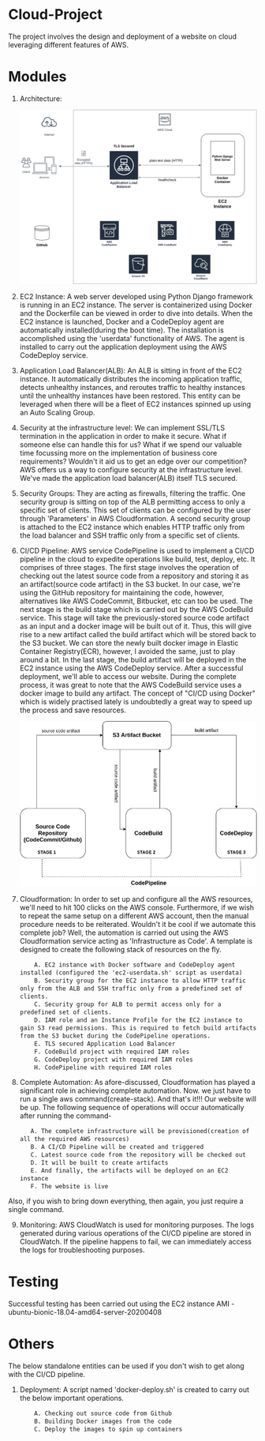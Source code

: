 # Cloud-Project
The project involves the design and deployment of a website on cloud leveraging different features of AWS.

# Modules
1. Architecture:



      ![alt text](https://github.com/ramos-04/cloud-project/blob/master/images/architecture.png)


2. EC2 Instance:
A web server developed using Python Django framework is running in an EC2 instance. The server is containerized using Docker and the Dockerfile can be viewed in order to dive into details. When the EC2 instance is launched, Docker and a CodeDeploy agent are automatically installed(during the boot time). The installation is accomplished using the 'userdata' functionality of AWS. The agent is installed to carry out the application deployment using the AWS CodeDeploy service.

3. Application Load Balancer(ALB): 
An ALB is sitting in front of the EC2 instance. It automatically distributes the incoming application traffic, detects unhealthy instances, and reroutes traffic to healthy instances until the unhealthy instances have been restored. This entity can be leveraged when there will be a fleet of EC2 instances spinned up using an Auto Scaling Group. 

4. Security at the infrastructure level:
We can implement SSL/TLS termination in the application in order to make it secure. What if someone else can handle this for us? What if we spend our valuable time focussing more on the implementation of business core requirements? Wouldn't it aid us to get an edge over our competition? AWS offers us a way to configure security at the infrastructure level. We've made the application load balancer(ALB) itself TLS secured.     

5. Security Groups:
They are acting as firewalls, filtering the traffic. One security group is sitting on top of the ALB permitting access to only a specific set of clients. This set of clients can be configured by the user through 'Parameters' in AWS Cloudformation. A second security group is attached to the EC2 instance which enables HTTP traffic only from the load balancer and SSH traffic only from a specific set of clients. 

6. CI/CD Pipeline:
AWS service CodePipeline is used to implement a CI/CD pipeline in the cloud to expedite operations like build, test, deploy, etc. It comprises of three stages. The first stage involves the operation of checking out the latest source code from a repository and storing it as an artifact(source code artifact) in the S3 bucket. In our case, we're using the GitHub repository for maintaining the code, however, alternatives like AWS CodeCommit, Bitbucket, etc can too be used. The next stage is the build stage which is carried out by the AWS CodeBuild service. This stage will take the previously-stored source code artifact as an input and a docker image will be built out of it. Thus, this will give rise to a new artifact called the build artifact which will be stored back to the S3 bucket. We can store the newly built docker image in Elastic Container Registry(ECR), however, I avoided the same, just to play around a bit. In the last stage, the build artifact will be deployed in the EC2 instance using the AWS CodeDeploy service. After a successful deployment, we'll able to access our website. During the complete process, it was great to note that the AWS CodeBuild service uses a docker image to build any artifact. The concept of "CI/CD using Docker" which is widely practised lately is undoubtedly a great way to speed up the process and save resources.  


   ![alt text](https://github.com/ramos-04/cloud-project/blob/master/images/AWS-CICD-Pipeline.png)


7. Cloudformation:
In order to set up and configure all the AWS resources, we'll need to hit 100 clicks on the AWS console. Furthermore, if we wish to repeat the same setup on a different AWS account, then the manual procedure needs to be reiterated. Wouldn't it be cool if we automate this complete job? Well, the automation is carried out using the AWS Cloudformation service acting as 'Infrastructure as Code'. A template is designed to create the following stack of resources on the fly.

           A. EC2 instance with Docker software and CodeDeploy agent installed (configured the 'ec2-userdata.sh' script as userdata)
           B. Security group for the EC2 instance to allow HTTP traffic only from the ALB and SSH traffic only from a predefined set of clients. 
           C. Security group for ALB to permit access only for a predefined set of clients.
           D. IAM role and an Instance Profile for the EC2 instance to gain S3 read permissions. This is required to fetch build artifacts from the S3 bucket during the CodePipeline operations.
           E. TLS secured Application Load Balancer
           F. CodeBuild project with required IAM roles
           G. CodeDeploy project with required IAM roles
           H. CodePipeline with required IAM roles
           
8. Complete Automation:
As afore-discussed, Cloudformation has played a significant role in achieving complete automation. Now. we just have to run a single aws command(create-stack). And that's it!!! Our website will be up. The following sequence of operations will occur automatically after running the command-

          A. The complete infrastructure will be provisioned(creation of all the required AWS resources)
          B. A CI/CD Pipeline will be created and triggered
          C. Latest source code from the repository will be checked out
          D. It will be built to create artifacts
          E. And finally, the artifacts will be deployed on an EC2 instance
          F. The website is live
          
Also, if you wish to bring down everything, then again, you just require a single command.
           
           
9. Monitoring:
AWS CloudWatch is used for monitoring purposes. The logs generated during various operations of the CI/CD pipeline are stored in CloudWatch. If the pipeline happens to fail, we can immediately access the logs for troubleshooting purposes.

           
# Testing
Successful testing has been carried out using the EC2 instance AMI - ubuntu-bionic-18.04-amd64-server-20200408

# Others
The below standalone entities can be used if you don't wish to get along with the CI/CD pipeline.

1. Deployment:
A script named 'docker-deploy.sh' is created to carry out the below important operations.

           A. Checking out source code from Github
           B. Building Docker images from the code
           C. Deploy the images to spin up containers

